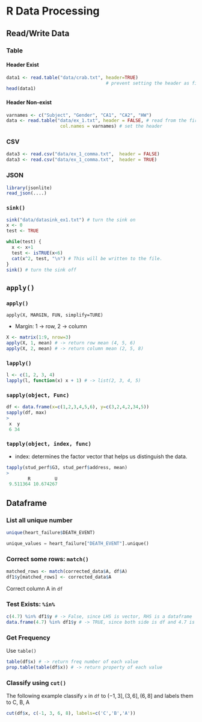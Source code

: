 # R Data Processing

## Read/Write Data
### Table
#### Header Exist
```R
data1 <- read.table("data/crab.txt", header=TRUE)
                                     # prevent setting the header as first row
head(data1)
```
#### Header Non-exist
```R
varnames <- c("Subject", "Gender", "CA1", "CA2", "HW")
data <- read.table("data/ex_1.txt", header = FALSE, # read from the first row of table
                    col.names = varnames) # set the header
```
### CSV
```R
data3 <- read.csv("data/ex_1_comma.txt",  header = FALSE)
data3 <- read.csv("data/ex_1_comma.txt",  header = TRUE)
```
### JSON
```R
library(jsonlite)
read_json(....)
```
### `sink()`
```R
sink("data/datasink_ex1.txt") # turn the sink on
x <- 0            
test <- TRUE 

while(test) {
  x <- x+1 
  test <- isTRUE(x<6)  
  cat(x^2, test, "\n") # This will be written to the file.
}
sink() # turn the sink off
```
## `apply()`
### `apply()`
`apply(X, MARGIN, FUN, simplify=TURE)`

- Margin: 1 -> row, 2 -> column

```R
X <- matrix(1:9, nrow=3)
apply(X, 1, mean) # -> return row mean (4, 5, 6)
apply(X, 2, mean) # -> return column mean (2, 5, 8)
```

### `lapply()`
```R
l <- c(1, 2, 3, 4)
lapply(l, function(x) x + 1) # -> list(2, 3, 4, 5)
```

### `sapply(object, Func)`
```R
df <- data.frame(x=c(1,2,3,4,5,6), y=c(3,2,4,2,34,5)) 
sapply(df, max) 
>
 x  y 
 6 34 
```

### `tapply(object, index, func)`

- index: determines the factor vector that helps us distinguish the data.

```R
tapply(stud_perf$G3, stud_perf$address, mean)
>
        R         U 
 9.511364 10.674267 
```

## Dataframe
### List all unique number 
```R
unique(heart_failure$DEATH_EVENT)
```
```python
unique_values = heart_failure["DEATH_EVENT"].unique()
```

### Correct some rows: `match()`
```R
matched_rows <- match(corrected_data$A, df$A)
df1$y[matched_rows] <- corrected_data$A
```
Correct column A in `df`

### Test Exists: `%in%`
```R
c(4.7) %in% df1$y # -> False, since LHS is vector, RHS is a dataframe
data.frame(4.7) %in% df1$y # -> TRUE, since both side is df and 4.7 is in the df1
```

### Get Frequency
Use `table()`
```R
table(df$x) # -> return freq number of each value
prop.table(table(df$x)) # -> return property of each value
```

### Classify using `cut()`
The following example classify `x` in `df` to $(-1,3], (3,6], (6,8]$ and labels them to C, B, A
```R
cut(df$x, c(-1, 3, 6, 8), labels=c('C','B','A'))
```
